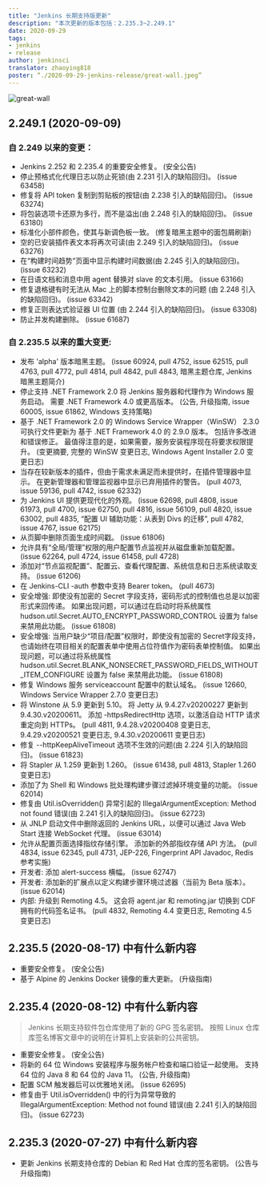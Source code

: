 ```yaml
---
title: "Jenkins 长期支持版更新"
description: "本次更新的版本包括：2.235.3~2.249.1"
date: 2020-09-29
tags:
- jenkins
- release
author: jenkinsci
translator: zhaoying818
poster: “./2020-09-29-jenkins-release/great-wall.jpeg”
---
```


![great-wall](great-wall.jpeg)


## 2.249.1 (2020-09-09)

### 自 2.249 以来的变更：
* Jenkins 2.252 和 2.235.4 的重要安全修复。 (安全公告)
* 停止预格式化代理日志以防止死锁(由 2.231 引入的缺陷回归)。 (issue 63458)
* 修复将 API token 复制到剪贴板的按钮(由 2.238 引入的缺陷回归)。 (issue 63274)
* 将包装选项卡还原为多行，而不是溢出(由 2.248 引入的缺陷回归)。 (issue 63180)
* 标准化小部件颜色，使其与新调色板一致。 (修复暗黑主题中的面包屑刷新)
* 空的已安装插件表文本将再次可读(由 2.249 引入的缺陷回归)。 (issue 63276)
* 在“构建时间趋势”页面中显示构建时间数据(由 2.245 引入的缺陷回归)。 (issue 63232)
* 在日语文档和消息中用 agent 替换对 slave 的文本引用。 (issue 63166)
* 修复退格键有时无法从 Mac 上的脚本控制台删除文本的问题 (由 2.248 引入的缺陷回归)。 (issue 63342)
* 修复正则表达式验证器 UI 位置 (由 2.244 引入的缺陷回归)。 (issue 63308)
* 防止并发构建删除。 (issue 61687)

### 自 2.235.5 以来的重大变更:
* 发布 'alpha' 版本暗黑主题。 (issue 60924, pull 4752, issue 62515, pull 4763, pull 4772, pull 4814, pull 4842, pull 4843, 暗黑主题仓库, Jenkins 暗黑主题简介)
* 停止支持 .NET Framework 2.0 将 Jenkins 服务器和代理作为 Windows 服务启动。 需要 .NET Framework 4.0 或更高版本。 (公告, 升级指南, issue 60005, issue 61862, Windows 支持策略)
* 基于 .NET Framework 2.0 的 Windows Service Wrapper（WinSW） 2.3.0 可执行文件更新为 基于 .NET Framework 4.0 的 2.9.0 版本。 包括许多改进和错误修正。 最值得注意的是，如果需要，服务安装程序现在将要求权限提升。 (变更摘要, 完整的 WinSW 变更日志, Windows Agent Installer 2.0 变更日志)
* 当存在较新版本的插件，但由于需求未满足而未提供时，在插件管理器中显示。 在更新管理器和管理监视器中显示已弃用插件的警告。 (pull 4073, issue 59136, pull 4742, issue 62332)
* 为 Jenkins UI 提供更现代化的外观。 (issue 62698, pull 4808, issue 61973, pull 4700, issue 62750, pull 4816, issue 56109, pull 4820, issue 63002, pull 4835, “配置 UI 辅助功能：从表到 Divs 的迁移”, pull 4782, issue 4767, issue 62175)
* 从页脚中删除页面生成时间戳。 (issue 61806)
* 允许具有“全局/管理”权限的用户配置节点监视并从磁盘重新加载配置。 (issue 62264, pull 4724, issue 61458, pull 4728)
* 添加对“节点监视配置”、配置云、查看代理配置、系统信息和日志系统读取支持。 (issue 61206)
* 在 Jenkins-CLI -auth 参数中支持 Bearer token。 (pull 4673)
* 安全增强: 即使没有加密的 Secret 字段支持，密码形式的控制值也总是以加密形式来回传递。 如果出现问题，可以通过在启动时将系统属性 hudson.util.Secret.AUTO_ENCRYPT_PASSWORD_CONTROL 设置为 false 来禁用此功能。 (issue 61808)
* 安全增强: 当用户缺少“项目/配置”权限时，即使没有加密的 Secret字段支持，也请始终在项目相关的配置表单中使用占位符值作为密码表单控制值。 如果出现问题，可以通过将系统属性 hudson.util.Secret.BLANK_NONSECRET_PASSWORD_FIELDS_WITHOUT_ITEM_CONFIGURE 设置为 false 来禁用此功能。 (issue 61808)
* 修复 Windows 服务 serviceaccount 配置中的默认域名。 (issue 12660, Windows Service Wrapper 2.7.0 变更日志)
* 将 Winstone 从 5.9 更新到 5.10。 将 Jetty 从 9.4.27.v20200227 更新到 9.4.30.v20200611。 添加 -httpsRedirectHttp 选项，以激活自动 HTTP 请求重定向到 HTTPs。 (pull 4811, 9.4.28.v20200408 变更日志, 9.4.29.v20200521 变更日志, 9.4.30.v20200611 变更日志)
* 修复 --httpKeepAliveTimeout 选项不生效的问题(由 2.224 引入的缺陷回归)。 (issue 61823)
* 将 Stapler 从 1.259 更新到 1.260。 (issue 61438, pull 4813, Stapler 1.260 变更日志)
* 添加了为 Shell 和 Windows 批处理构建步骤过滤掉环境变量的功能。 (issue 62014)
* 修复由 Util.isOverridden() 异常引起的 IllegalArgumentException: Method not found 错误(由 2.241 引入的缺陷回归)。 (issue 62723)
* 从 JNLP 启动文件中删除返回的 Jenkins URL，以便可以通过 Java Web Start 连接 WebSocket 代理。 (issue 63014)
* 允许从配置页面选择指纹存储引擎。 添加新的外部指纹存储 API 方法。 (pull 4834, issue 62345, pull 4731, JEP-226, Fingerprint API Javadoc, Redis 参考实施)
* 开发者: 添加 alert-success 横幅。 (issue 62747)
* 开发者: 添加新的扩展点以定义构建步骤环境过滤器（当前为 Beta 版本）。 (issue 62014)
* 内部: 升级到 Remoting 4.5。 这会将 agent.jar 和 remoting.jar 切换到 CDF 拥有的代码签名证书。 (pull 4832, Remoting 4.4 变更日志, Remoting 4.5 变更日志)

## 2.235.5 (2020-08-17) 中有什么新内容 
* 重要安全修复。 (安全公告)
* 基于 Alpine 的 Jenkins Docker 镜像的重大更新。 (升级指南)

## 2.235.4 (2020-08-12) 中有什么新内容 

> Jenkins 长期支持软件包仓库使用了新的 GPG 签名密钥。 按照 Linux 仓库库签名博客文章中的说明在计算机上安装新的公共密钥。

* 重要安全修复。 (安全公告)
* 将新的 64 位 Windows 安装程序与服务帐户检查和端口验证一起使用。 支持 64 位的 Java 8 和 64 位的 Java 11。 (公告, 升级指南)
* 配置 SCM 触发器后可以优雅地关闭。 (issue 62695)
* 修复由于 Util.isOverridden() 中的行为异常导致的 IllegalArgumentException: Method not found 错误(由 2.241 引入的缺陷回归)。 (issue 62723)

## 2.235.3 (2020-07-27) 中有什么新内容 
* 更新 Jenkins 长期支持仓库的 Debian 和 Red Hat 仓库的签名密钥。 (公告与升级指南)
